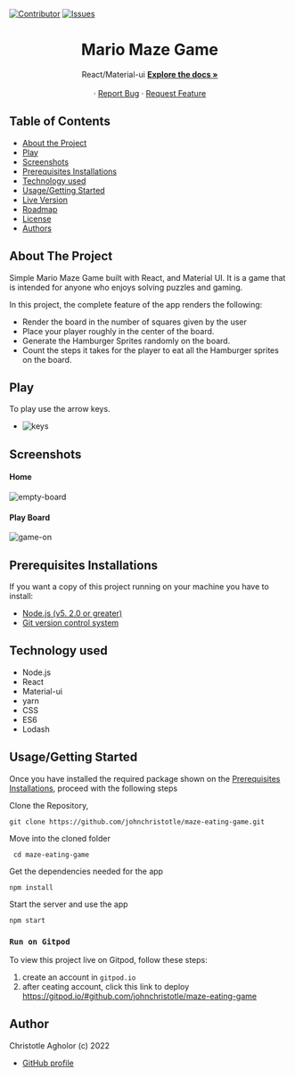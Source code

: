 [![Contributor][contributor-shield]][contributor-url]
[![Issues][issues-shield]][issues-url]
<br />

<p align="center">
  <h1 align="center">Mario Maze Game</h1>
  <p align="center">
    React/Material-ui
    <a href="https://github.com/johnchristotle/maze-eating-game.git"><strong>Explore the docs »</strong></a>
    <br />
    <br />
    ·
    <a href="https://github.com/johnchristotle/maze-eating-game/issues">Report Bug</a>
    ·
    <a href="https://github.com/johnchristotle/maze-eating-game/issues">Request Feature</a>
  </p>
</p>

<!-- TABLE OF CONTENTS -->

## Table of Contents

- [About the Project](#about-the-project)
- [Play](#Play)
- [Screenshots](#screenshots)
- [Prerequisites Installations](#prerequisites-installations)
- [Technology used](#technology-used)
- [Usage/Getting Started](#how-to-Use)
- [Live Version](#live-version)
- [Roadmap](#roadmap)
- [License](#license)
- [Authors](#authors)

<!-- ABOUT THE PROJECT -->

## About The Project

Simple Mario Maze Game built with React, and Material UI. It is a game that is intended for anyone who enjoys solving puzzles and gaming.

In this project, the complete feature of the app renders the following:

- Render the board in the number of squares given by the user
- Place your player roughly in the center of the board.
- Generate the Hamburger Sprites randomly on the board.
- Count the steps it takes for the player to eat all the Hamburger sprites on the board.

## Play

To play use the arrow keys.

- <img src="./screenshot/keys.png" alt="keys"/>

## Screenshots

#### Home

<img src="./screenshot/entry.jpeg" alt="empty-board"/>

#### Play Board

<img src="./screenshot/entry2.jpeg" alt="game-on"/>

## Prerequisites Installations

<p>If you want a copy of this project running on your machine you have to install:</p>

- <a href="https://nodejs.org/en/">Node.js (v5. 2.0 or greater)</a>
- <a href="https://git-scm.com/downloads">Git version control system</a>

## Technology used

- Node.js
- React
- Material-ui
- yarn
- CSS
- ES6
- Lodash

## Usage/Getting Started

Once you have installed the required package shown on the [Prerequisites Installations](#required-installations), proceed with the following steps

Clone the Repository,

```Shell
git clone https://github.com/johnchristotle/maze-eating-game.git
```

Move into the cloned folder

```Shell
 cd maze-eating-game
```

Get the dependencies needed for the app

```Shell
npm install
```

Start the server and use the app

```Shell
npm start
```

### `Run on Gitpod`

To view this project live on Gitpod, follow these steps:

1. create an account in ``` gitpod.io ```
2. after ceating account, click this link to deploy https://gitpod.io/#github.com/johnchristotle/maze-eating-game

## Author

Christotle Agholor (c) 2022

- [GitHub profile](https://github.com/johnchristotle)

<!-- MARKDOWN LINKS & IMAGES -->
<!-- https://www.markdownguide.org/basic-syntax/#reference-style-links -->

[contributor-shield]: https://img.shields.io/badge/Contributors-1-%2300ff00
[contributor-url]: https://github.com/johnchristotle/maze-eating-game/graphs/contributors
[issues-shield]: https://img.shields.io/badge/issues-0-%2300ff00
[issues-url]: https://github.com/johnchristotle/maze-eating-game/issues/
